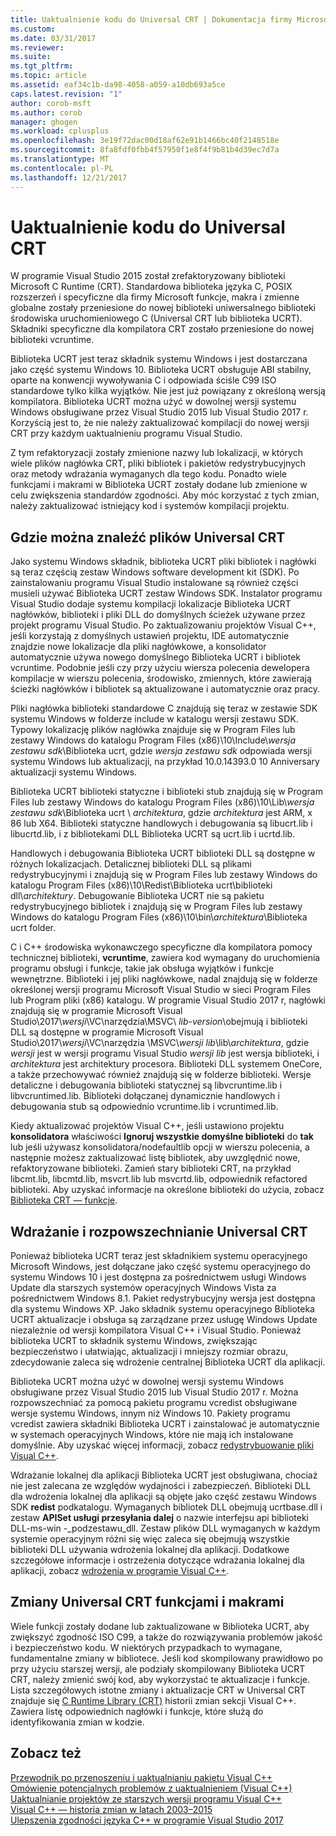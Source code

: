 ```yaml
---
title: Uaktualnienie kodu do Universal CRT | Dokumentacja firmy Microsoft
ms.custom: 
ms.date: 03/31/2017
ms.reviewer: 
ms.suite: 
ms.tgt_pltfrm: 
ms.topic: article
ms.assetid: eaf34c1b-da98-4058-a059-a10db693a5ce
caps.latest.revision: "1"
author: corob-msft
ms.author: corob
manager: ghogen
ms.workload: cplusplus
ms.openlocfilehash: 3e19f72dac00d18af62e91b1466bc40f2148518e
ms.sourcegitcommit: 8fa8fdf0fbb4f57950f1e8f4f9b81b4d39ec7d7a
ms.translationtype: MT
ms.contentlocale: pl-PL
ms.lasthandoff: 12/21/2017
---
```

# <a name="upgrade-your-code-to-the-universal-crt"></a>Uaktualnienie kodu do Universal CRT

W programie Visual Studio 2015 został zrefaktoryzowany biblioteki Microsoft C Runtime (CRT). Standardowa biblioteka języka C, POSIX rozszerzeń i specyficzne dla firmy Microsoft funkcje, makra i zmienne globalne zostały przeniesione do nowej biblioteki uniwersalnego biblioteki środowiska uruchomieniowego C (Universal CRT lub biblioteka UCRT). Składniki specyficzne dla kompilatora CRT zostało przeniesione do nowej biblioteki vcruntime.  
  
Biblioteka UCRT jest teraz składnik systemu Windows i jest dostarczana jako część systemu Windows 10. Biblioteka UCRT obsługuje ABI stabilny, oparte na konwencji wywoływania C i odpowiada ściśle C99 ISO standardowe tylko kilka wyjątków. Nie jest już powiązany z określoną wersją kompilatora. Biblioteka UCRT można użyć w dowolnej wersji systemu Windows obsługiwane przez Visual Studio 2015 lub Visual Studio 2017 r. Korzyścią jest to, że nie należy zaktualizować kompilacji do nowej wersji CRT przy każdym uaktualnieniu programu Visual Studio.  
  
Z tym refaktoryzacji zostały zmienione nazwy lub lokalizacji, w których wiele plików nagłówka CRT, pliki bibliotek i pakietów redystrybucyjnych oraz metody wdrażania wymaganych dla tego kodu. Ponadto wiele funkcjami i makrami w Biblioteka UCRT zostały dodane lub zmienione w celu zwiększenia standardów zgodności. Aby móc korzystać z tych zmian, należy zaktualizować istniejący kod i systemów kompilacji projektu.  
  
## <a name="where-to-find-the-universal-crt-files"></a>Gdzie można znaleźć plików Universal CRT

Jako systemu Windows składnik, biblioteka UCRT pliki bibliotek i nagłówki są teraz częścią zestaw Windows software development kit (SDK). Po zainstalowaniu programu Visual Studio instalowane są również części musieli używać Biblioteka UCRT zestaw Windows SDK. Instalator programu Visual Studio dodaje systemu kompilacji lokalizacje Biblioteka UCRT nagłówków, biblioteki i pliki DLL do domyślnych ścieżek używane przez projekt programu Visual Studio. Po zaktualizowaniu projektów Visual C++, jeśli korzystają z domyślnych ustawień projektu, IDE automatycznie znajdzie nowe lokalizacje dla pliki nagłówkowe, a konsolidator automatycznie używa nowego domyślnego Biblioteka UCRT i bibliotek vcruntime. Podobnie jeśli czy przy użyciu wiersza polecenia dewelopera kompilacje w wierszu polecenia, środowisko, zmiennych, które zawierają ścieżki nagłówków i bibliotek są aktualizowane i automatycznie oraz pracy.  
  
Pliki nagłówka biblioteki standardowe C znajdują się teraz w zestawie SDK systemu Windows w folderze include w katalogu wersji zestawu SDK. Typowy lokalizację plików nagłówka znajduje się w Program Files lub zestawy Windows do katalogu Program Files (x86)\\10\\Include\\_wersja zestawu sdk_\\Biblioteka ucrt, gdzie _wersja zestawu sdk_ odpowiada wersji systemu Windows lub aktualizacji, na przykład 10.0.14393.0 10 Anniversary aktualizacji systemu Windows.   
  
Biblioteka UCRT biblioteki statyczne i biblioteki stub znajdują się w Program Files lub zestawy Windows do katalogu Program Files (x86)\\10\\Lib\\_wersja zestawu sdk_\\Biblioteka ucrt \\ _architektura_, gdzie _architektura_ jest ARM, x 86 lub X64. Biblioteki statyczne handlowych i debugowania są libucrt.lib i libucrtd.lib, i z bibliotekami DLL Biblioteka UCRT są ucrt.lib i ucrtd.lib.  
  
Handlowych i debugowania Biblioteka UCRT biblioteki DLL są dostępne w różnych lokalizacjach. Detalicznej biblioteki DLL są plikami redystrybucyjnymi i znajdują się w Program Files lub zestawy Windows do katalogu Program Files (x86)\\10\\Redist\\Biblioteka ucrt\\biblioteki dll\\_architektury_\. Debugowanie Biblioteka UCRT nie są pakietu redystrybucyjnego bibliotek i znajdują się w Program Files lub zestawy Windows do katalogu Program Files (x86)\\10\\bin\\_architektura_\\Biblioteka ucrt folder.   

C i C++ środowiska wykonawczego specyficzne dla kompilatora pomocy technicznej biblioteki, **vcruntime**, zawiera kod wymagany do uruchomienia programu obsługi i funkcje, takie jak obsługa wyjątków i funkcje wewnętrzne. Biblioteki i jej pliki nagłówkowe, nadal znajdują się w folderze określonej wersji programu Microsoft Visual Studio w sieci Program Files lub Program pliki (x86) katalogu. W programie Visual Studio 2017 r, nagłówki znajdują się w programie Microsoft Visual Studio\\2017\\_wersji_\\VC\\narzędzia\\MSVC\\  _lib-version_\\obejmują i biblioteki DLL są dostępne w programie Microsoft Visual Studio\\2017\\_wersji_\\VC\\narzędzia \\MSVC\\_wersji lib_\\lib\\_architektura_, gdzie _wersji_ jest w wersji programu Visual Studio _wersji lib_ jest wersja biblioteki, i _architektura_ jest architektury procesora. Biblioteki DLL systemem OneCore, a także przechowywać również znajdują się w folderze biblioteki. Wersje detaliczne i debugowania biblioteki statycznej są libvcruntime.lib i libvcruntimed.lib. Biblioteki dołączanej dynamicznie handlowych i debugowania stub są odpowiednio vcruntime.lib i vcruntimed.lib.  
  
Kiedy aktualizować projektów Visual C++, jeśli ustawiono projektu **konsolidatora** właściwości **Ignoruj wszystkie domyślne biblioteki** do **tak** lub jeśli używasz konsolidatora/nodefaultlib opcji w wierszu polecenia, a następnie możesz zaktualizować listę bibliotek, aby uwzględnić nowe, refaktoryzowane biblioteki. Zamień stary biblioteki CRT, na przykład libcmt.lib, libcmtd.lib, msvcrt.lib lub msvcrtd.lib, odpowiednik refactored biblioteki. Aby uzyskać informacje na określone biblioteki do użycia, zobacz [Biblioteka CRT — funkcje](../c-runtime-library/crt-library-features.md).  
  
## <a name="deployment-and-redistribution-of-the-universal-crt"></a>Wdrażanie i rozpowszechnianie Universal CRT
  
Ponieważ biblioteka UCRT teraz jest składnikiem systemu operacyjnego Microsoft Windows, jest dołączane jako część systemu operacyjnego do systemu Windows 10 i jest dostępna za pośrednictwem usługi Windows Update dla starszych systemów operacyjnych Windows Vista za pośrednictwem Windows 8.1. Pakiet redystrybucyjny wersja jest dostępna dla systemu Windows XP. Jako składnik systemu operacyjnego Biblioteka UCRT aktualizacje i obsługa są zarządzane przez usługę Windows Update niezależnie od wersji kompilatora Visual C++ i Visual Studio. Ponieważ biblioteka UCRT to składnik systemu Windows, zwiększając bezpieczeństwo i ułatwiając, aktualizacji i mniejszy rozmiar obrazu, zdecydowanie zaleca się wdrożenie centralnej Biblioteka UCRT dla aplikacji.  
  
Biblioteka UCRT można użyć w dowolnej wersji systemu Windows obsługiwane przez Visual Studio 2015 lub Visual Studio 2017 r. Można rozpowszechniać za pomocą pakietu programu vcredist obsługiwane wersje systemu Windows, innym niż Windows 10. Pakiety programu vcredist zawiera składniki Biblioteka UCRT i zainstalować je automatycznie w systemach operacyjnych Windows, które nie mają ich instalowane domyślnie. Aby uzyskać więcej informacji, zobacz [redystrybuowanie pliki Visual C++](../ide/redistributing-visual-cpp-files.md).  
  
Wdrażanie lokalnej dla aplikacji Biblioteka UCRT jest obsługiwana, chociaż nie jest zalecana ze względów wydajności i zabezpieczeń. Biblioteki DLL dla wdrożenia lokalnej dla aplikacji są objęte jako część zestawu Windows SDK **redist** podkatalogu. Wymaganych bibliotek DLL obejmują ucrtbase.dll i zestaw **APISet usługi przesyłania dalej** o nazwie interfejsu api biblioteki DLL-ms-win -_podzestawu_dll. Zestaw plików DLL wymaganych w każdym systemie operacyjnym różni się więc zaleca się obejmują wszystkie biblioteki DLL używania wdrożenia lokalnej dla aplikacji. Dodatkowe szczegółowe informacje i ostrzeżenia dotyczące wdrażania lokalnej dla aplikacji, zobacz [wdrożenia w programie Visual C++](../ide/deployment-in-visual-cpp.md).  
  
## <a name="changes-to-the-universal-crt-functions-and-macros"></a>Zmiany Universal CRT funkcjami i makrami  

Wiele funkcji zostały dodane lub zaktualizowane w Biblioteka UCRT, aby zwiększyć zgodność ISO C99, a także do rozwiązywania problemów jakość i bezpieczeństwo kodu. W niektórych przypadkach to wymagane, fundamentalne zmiany w bibliotece. Jeśli kod skompilowany prawidłowo po przy użyciu starszej wersji, ale podziały skompilowany Biblioteka UCRT CRT, należy zmienić swój kod, aby wykorzystać te aktualizacje i funkcje. Lista szczegółowych istotne zmiany i aktualizacje CRT w Universal CRT znajduje się [C Runtime Library (CRT)](visual-cpp-change-history-2003-2015.md#BK_CRT) historii zmian sekcji Visual C++. Zawiera listę odpowiednich nagłówki i funkcje, które służą do identyfikowania zmian w kodzie.  
  
## <a name="see-also"></a>Zobacz też  

[Przewodnik po przenoszeniu i uaktualnianiu pakietu Visual C++](visual-cpp-porting-and-upgrading-guide.md)  
[Omówienie potencjalnych problemów z uaktualnieniem (Visual C++)](overview-of-potential-upgrade-issues-visual-cpp.md)  
[Uaktualnianie projektów ze starszych wersji programu Visual C++](upgrading-projects-from-earlier-versions-of-visual-cpp.md)  
[Visual C++ — historia zmian w latach 2003–2015](visual-cpp-change-history-2003-2015.md)  
[Ulepszenia zgodności języka C++ w programie Visual Studio 2017](../cpp-conformance-improvements-2017.md)  
